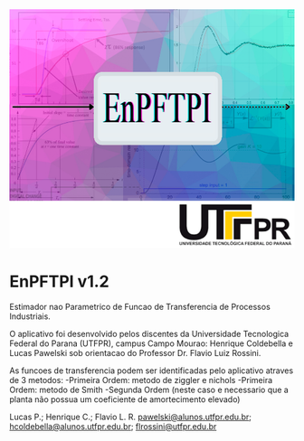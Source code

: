 <img src="/assets/spashScreenNew.png">

# EnPFTPI v1.2
Estimador nao Parametrico de Funcao de Transferencia de Processos Industriais.  

O aplicativo foi desenvolvido pelos discentes da Universidade Tecnologica Federal do Parana (UTFPR), campus Campo Mourao: Henrique Coldebella e Lucas Pawelski sob orientacao do Professor Dr. Flavio Luiz Rossini. 

As funcoes de transferencia podem ser identificadas pelo aplicativo atraves de 3 metodos: 
-Primeira Ordem: metodo de ziggler e nichols 
-Primeira Ordem: metodo de Smith
-Segunda Ordem (neste caso e necessario que a planta não possua um coeficiente de amortecimento elevado)  



Lucas P.; Henrique C.; Flavio L. R. 
pawelski@alunos.utfpr.edu.br; hcoldebella@alunos.utfpr.edu.br; flrossini@utfpr.edu.br

